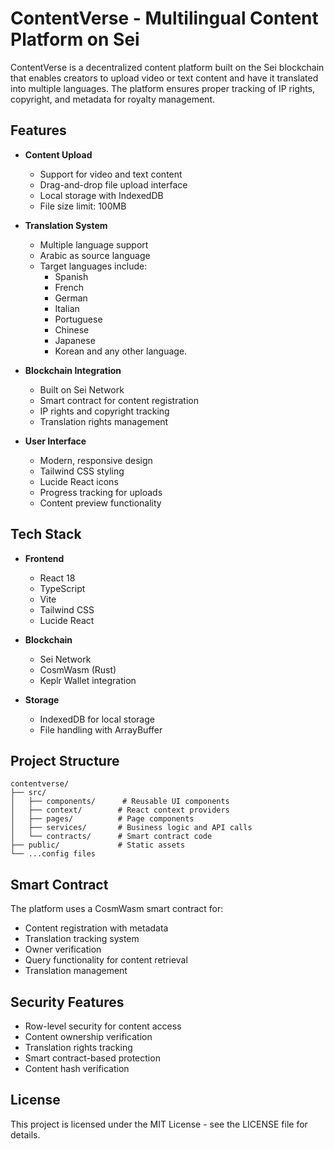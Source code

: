 # ContentVerse - Multilingual Content Platform on Sei

ContentVerse is a decentralized content platform built on the Sei blockchain that enables creators to upload video or text content and have it translated into multiple languages. The platform ensures proper tracking of IP rights, copyright, and metadata for royalty management.

## Features

- **Content Upload**
  - Support for video and text content
  - Drag-and-drop file upload interface
  - Local storage with IndexedDB
  - File size limit: 100MB

- **Translation System**
  - Multiple language support
  - Arabic as source language
  - Target languages include:
    - Spanish
    - French
    - German
    - Italian
    - Portuguese
    - Chinese
    - Japanese
    - Korean and any other language.

- **Blockchain Integration**
  - Built on Sei Network
  - Smart contract for content registration
  - IP rights and copyright tracking
  - Translation rights management

- **User Interface**
  - Modern, responsive design
  - Tailwind CSS styling
  - Lucide React icons
  - Progress tracking for uploads
  - Content preview functionality

## Tech Stack

- **Frontend**
  - React 18
  - TypeScript
  - Vite
  - Tailwind CSS
  - Lucide React

- **Blockchain**
  - Sei Network
  - CosmWasm (Rust)
  - Keplr Wallet integration

- **Storage**
  - IndexedDB for local storage
  - File handling with ArrayBuffer


## Project Structure

```
contentverse/
├── src/
│   ├── components/      # Reusable UI components
│   ├── context/        # React context providers
│   ├── pages/          # Page components
│   ├── services/       # Business logic and API calls
│   └── contracts/      # Smart contract code
├── public/             # Static assets
└── ...config files
```

## Smart Contract

The platform uses a CosmWasm smart contract for:
- Content registration with metadata
- Translation tracking system
- Owner verification
- Query functionality for content retrieval
- Translation management

## Security Features

- Row-level security for content access
- Content ownership verification
- Translation rights tracking
- Smart contract-based protection
- Content hash verification

## License

This project is licensed under the MIT License - see the LICENSE file for details.